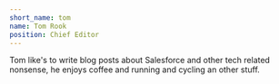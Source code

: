 ```yaml
---
short_name: tom
name: Tom Rook
position: Chief Editor
---
```


Tom like's to write blog posts about Salesforce and other tech related nonsense, he enjoys coffee and running and cycling an other stuff.
